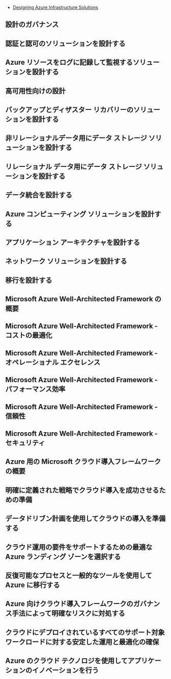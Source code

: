 * [Designing Azure Infrastructure Solutions](https://docs.microsoft.com/learn/certifications/exams/az-305)


## 設計のガバナンス

## 認証と認可のソリューションを設計する

## Azure リソースをログに記録して監視するソリューションを設計する

## 高可用性向けの設計

## バックアップとディザスター リカバリーのソリューションを設計する

## 非リレーショナルデータ用にデータ ストレージ ソリューションを設計する

## リレーショナル データ用にデータ ストレージ ソリューションを設計する

## データ統合を設計する

## Azure コンピューティング ソリューションを設計する

## アプリケーション アーキテクチャを設計する

## ネットワーク ソリューションを設計する

## 移行を設計する

## Microsoft Azure Well-Architected Framework の概要

## Microsoft Azure Well-Architected Framework - コストの最適化

## Microsoft Azure Well-Architected Framework - オペレーショナル エクセレンス

## Microsoft Azure Well-Architected Framework - パフォーマンス効率

## Microsoft Azure Well-Architected Framework - 信頼性

## Microsoft Azure Well-Architected Framework - セキュリティ

## Azure 用の Microsoft クラウド導入フレームワークの概要

## 明確に定義された戦略でクラウド導入を成功させるための準備

## データドリブン計画を使用してクラウドの導入を準備する

## クラウド運用の要件をサポートするための最適な Azure ランディング ゾーンを選択する

## 反復可能なプロセスと一般的なツールを使用して Azure に移行する

## Azure 向けクラウド導入フレームワークのガバナンス手法によって明確なリスクに対処する

## クラウドにデプロイされているすべてのサポート対象ワークロードに対する安定した運用と最適化の確保

## Azure のクラウド テクノロジを使用してアプリケーションのイノベーションを行う